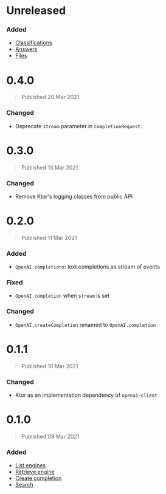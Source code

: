 # Unreleased

### Added
* [Classifications](https://beta.openai.com/docs/api-reference/classifications)
* [Answers](https://beta.openai.com/docs/api-reference/answers)
* [Files](https://beta.openai.com/docs/api-reference/files)

# 0.4.0
> Published 20 Mar 2021

### Changed
- Deprecate `stream` parameter in `CompletionRequest`.

# 0.3.0
> Published 13 Mar 2021

### Changed

- Remove Ktor's logging classes from public API

# 0.2.0
> Published 11 Mar 2021

### Added

* `OpenAI.completions`: text completions as stream of events

### Fixed

* `OpenAI.completion` when `stream` is set

### Changed

* `OpenAI.createCompletion` renamed to `OpenAI.completion`

# 0.1.1
> Published 10 Mar 2021

### Changed

* Ktor as an implementation dependency of `openai-client`

# 0.1.0
> Published 09 Mar 2021

### Added

* [List engines](https://beta.openai.com/docs/api-reference/list-engines)
* [Retrieve engine](https://beta.openai.com/docs/api-reference/retrieve-engine)
* [Create completion](https://beta.openai.com/docs/api-reference/create-completion)
* [Search](https://beta.openai.com/docs/api-reference/search)

